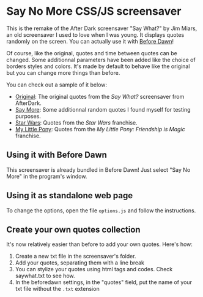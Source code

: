 # Say No More CSS/JS screensaver
This is the remake of the After Dark screensaver "Say What?" by Jim Miars, an old screensaver I used to love when I was young. It displays quotes randomly on the screen. You can actually use it with [Before Dawn](https://github.com/muffinista/before-dawn)!

Of course, like the original, quotes and time between quotes can be changed. Some additionnal parameters have been added like the choice of borders styles and colors. It's made by default to behave like the original but you can change more things than before.

You can check out a sample of it below:
- [Original](https://jmfergeau.gitlab.io/adquotes/): The original quotes from the *Say What?* screensaver from AfterDark.
- [Say More](http://127.0.0.1:5500/index.html?quotes=saymore): Some additionnal random quotes I found myself for testing purposes.
- [Star Wars](http://127.0.0.1:5500/index.html?quotes=starwars): Quotes from the *Star Wars* franchise.
- [My Little Pony](http://127.0.0.1:5500/index.html?quotes=mylittlepony): Quotes from the *My Little Pony: Friendship is Magic* franchise.

## Using it with Before Dawn
This screensaver is already bundled in Before Dawn! Just select "Say No More" in the program's window.

## Using it as standalone web page
To change the options, open the file `options.js` and follow the instructions.

## Create your own quotes collection
It's now relatively easier than before to add your own quotes. Here's how:
1. Create a new txt file in the screensaver's folder.
2. Add your quotes, separating them with a line break
3. You can stylize your quotes using html tags and codes. Check saywhat.txt to see how.
4. In the beforedawn settings, in the "quotes" field, put the name of your txt file without the `.txt` extension